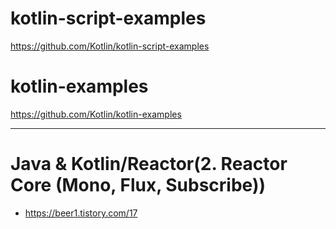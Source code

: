 # kotlin-script-examples

https://github.com/Kotlin/kotlin-script-examples


# kotlin-examples

https://github.com/Kotlin/kotlin-examples

<hr />

# Java & Kotlin/Reactor(2. Reactor Core (Mono, Flux, Subscribe))

- https://beer1.tistory.com/17
